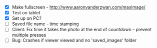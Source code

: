 * [x] Make fullscreen - http://www.aaronvanderzwan.com/maximage/
* [x] Test on tablet
* [x] Set up on PC?
* [ ] Saved file name - time stamping
* [ ] Client: Fix time it takes the photo at the end of countdown - prevent multiple presses
* [ ] Bug: Crashes if viewer viewed and no 'saved_images' folder
